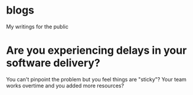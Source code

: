 # blogs
My writings for the public

# Are you experiencing delays in your software delivery?
You can't pinpoint the problem but you feel things are "sticky"? Your team works overtime and you added more resources? 
